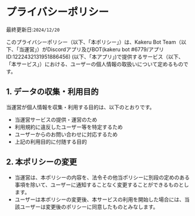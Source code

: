 # プライバシーポリシー

最終更新日:`2024/12/20`

このプライバシーポリシー（以下、「本ポリシー」）は、Kakeru Bot Team（以下、「当運営」）がDiscordアプリ及びBOT(kakeru bot #6779/アプリID:1222432131951886456) (以下、「本アプリ」)で提供するサービス（以下、「本サービス」）における、ユーザーの個人情報の取扱いについて定めるものです。


## 1. データの収集・利用目的
当運営が個人情報を収集・利用する目的は、以下のとおりです。

- 当運営サービスの提供・運営のため
- 利用規約に違反したユーザー等を特定するため
- ユーザーからのお問い合わせに対応するため
- 上記の利用目的に付随する目的

## 2. 本ポリシーの変更
- 当運営は、本ポリシーの内容を、法令その他当ポリシーに別段の定めのある事項を除いて、ユーザーに通知することなく変更することができるものとします。
- ユーザーは本ポリシーの変更後、本サービスの利用を開始した場合には、当該ユーザーは変更後のポリシーに同意したものとみなします。